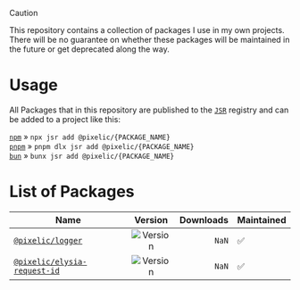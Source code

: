> [!CAUTION]
> This repository contains a collection of packages I use in my own projects. There will be no guarantee on whether these packages will be maintained in the future or get deprecated along the way.

# Usage

All Packages that in this repository are published to the [`JSR`](https://jsr.io) registry and can be added to a project like this:

[`npm`](https://npmjs.com/) » `npx jsr add @pixelic/{PACKAGE_NAME}`<br/>
[`pnpm`](https://pnpm.io/) » `pnpm dlx jsr add @pixelic/{PACKAGE_NAME}`<br/>
[`bun`](https://bun.sh/) » `bunx jsr add @pixelic/{PACKAGE_NAME}`

# List of Packages

| Name                                                                      |                                   Version                                    | Downloads | Maintained |
| ------------------------------------------------------------------------- | :--------------------------------------------------------------------------: | --------: | ---------- |
| [`@pixelic/logger`](https://jsr.io/@pixelic/logger)                       |      ![Version](https://img.shields.io/jsr/v/%40pixelic/logger?label=)       |     `NaN` | ✅         |
| [`@pixelic/elysia-request-id`](https://jsr.io/@pixelic/elysia-request-id) | ![Version](https://img.shields.io/jsr/v/%40pixelic/elysia-request-id?label=) |     `NaN` | ✅         |
